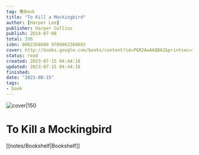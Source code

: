 ```yaml
---
tag: 📚Book
title: "To Kill a Mockingbird"
author: [Harper Lee]
publisher: Harper Collins
publish: 2014-07-08
total: 336
isbn: 0062368680 9780062368683
cover: http://books.google.com/books/content?id=PGR2AwAAQBAJ&printsec=frontcover&img=1&zoom=1&edge=curl&source=gbs_api
status: read
created: 2023-07-15 04:44:16
updated: 2023-07-15 04:44:16
finished: 
date: "2023-08-15"
tags:
- book
---
```


![cover|150](http://books.google.com/books/content?id=PGR2AwAAQBAJ&printsec=frontcover&img=1&zoom=1&edge=curl&source=gbs_api)

# To Kill a Mockingbird
[[notes/Bookshelf|Bookshelf]]